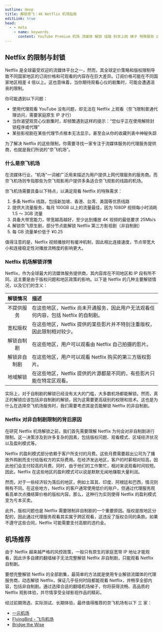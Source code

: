 ```yaml
---
outline: deep
title: 解锁奈飞：4K Netflix 机场指南
editLink: true
head:
  - - meta
    - name: keywords
      content: YouTube Premium 机场 流媒体 解锁 线路 科学上网 梯子 特殊服务 出国服务 奈飞 Netflix 迪士尼 YouTube 油管 hulu 一元机场 FlyingBird Bridge the Wise HBO Max Spotify 奈飞小铺 蜜糖商店 银河录像局
---
```


## Netflix 的限制与封锁

Netflix 是全球最受欢迎的流媒体平台之一，然而，其全球定价策略和版权限制导致不同国家地区的订阅价格和可观看的内容存在巨大差异。订阅价格可能在不同国家地区相差 4 倍以上。这也意味着，当你期待观看心仪的剧集时，可能会遭遇沮丧的限制。

你可能遇到以下问题：

- 使用代理观看 YouTube 没有问题，却无法在 Netflix 上观看（奈飞限制普通代理访问，需要家庭原生 IP 才行）
- 当你渴望观赏心仪剧集时，却频繁遇到这样的提示：“您似乎正在使用解除封锁程序或代理”
- 某些影视剧在某些代理节点根本无法显示，甚至会从你的收藏列表中神秘失踪

为了解决 Netflix 的这些限制，你需要寻找一家专注于流媒体服务的代理服务提供商，也就是我们所说的"奈飞机场”。

### 什么是奈飞机场

在流媒体行业，“机场"一词被广泛用来描述为用户提供上网代理服务的服务商。而奈飞机场则专指那些为奈飞观影用户提供多条适合奈飞观影的线路的机场。

奈飞机场需要具备以下特点，以满足观看 Netflix 的特殊需求：

1.  多条 Netflix 线路，包括新加坡、香港、台湾、美国等优质线路
2.  提供大流量服务，每月 100GB 以上的流量最佳，因为 1080P 视频每小时消耗 1.5 ～ 3GB 流量
3.  具备大带宽能力，带宽越高越好，至少达到播放 4K 视频的最低要求 25Mb/s
4.  解锁奈飞原生剧，部分节点能解锁 Netflix 第三方影视剧（非自制剧）
5.  每 GB 流量单价低于 ¥0.25

值得注意的是，Netflix 视频播放时有缓冲机制，因此相比连接速度，节点带宽大小和连接稳定性对播放流畅度的影响更大。

### Netflix 机场解锁详情

Netflix，作为全球最大的流媒体服务提供商，其内容库在不同地区和 IP 段有所不同。这主要是由于版权问题和地区政策的影响。以下是 Netflix 的几种主要解锁情况，以及它们的含义：

|   解锁情况   | 描述                                                                                |
| :----------: | :---------------------------------------------------------------------------------- |
|  不提供服务  | 在这些地区，Netflix 尚未开通服务，因此用户无法观看任何内容，包括 Netflix 的自制剧。 |
|   宽松版权   | 在这些地区，Netflix 提供的某些影片并不特别注重版权，因此限制相对较少。              |
|  解锁自制剧  | 在这些地区，用户可以观看由 Netflix 自己拍摄的影片。                                 |
| 解锁非自制剧 | 在这些地区，用户可以观看 Netflix 购买的第三方版权影片。                             |
|   地域解锁   | 在这些地区，Netflix 提供的片源都是不同的，有些影片只能在特定区观看。                |

实际上，对于自制剧的解锁已经没有太大的门槛，大多数机场都能解锁。然而，真正的解锁应该包括非自制剧的解锁，因为这需要更高级别的权限和技术。这也是为什么在选择奈飞机场服务时，我们需要考虑其是否能解锁 Netflix 的非自制剧。

### Netflix 对非自制剧限制的背后原因

在研究 Netflix 机场解锁之前，我们首先需要理解 Netflix 为何会对非自制剧进行限制。这一决策涉及到许多复杂的因素，包括版权问题、观看模式、区域经济状况以及盈利模式等。

Netflix 的盈利模式部分依赖于客户所支付的月费。这些月费需要超出公司为了播放外购剧而支付给版权方的实际费用。在经济发达地区，客户的时薪相对较高，因此他们会支付较高的月费。同时，由于他们的工作繁忙，相对来说观看时间较短。因此，Netflix 在这些地区的盈利模式可以说是默默无闻地赚取大量利润。

然而，对于一些经济较为落后的地区，例如土耳其、印度、阿根廷和巴西，情况则稍有不同。在这些地方，Netflix 的客户通常使用低价的账户，但通过代理服务观看高单次点播结算价格的版权内容。那么，这种行为实则使得 Netflix 的盈利模式变为亏本买卖。

此外，版权问题也是 Netflix 需要限制非自制剧的一个重要原因。版权是按地区分配的，因此通过代理服务观看其实属于跨区观看，这违反了版权合同的条款。如果不遵守这些合同，Netflix 可能需要支付高额的违约金。

## 机场推荐

由于 Netflix 越来越严格的风控政策，一般只有原生的家庭宽带 IP 地址才能观看，因此许多自建的翻墙梯子无法完整解锁 Netflix 非自制剧，只能观看 Netflix 自制剧。

要想完整解锁 Netflix 的全部剧集，最简单的方法就是使用专业解锁流媒体的代理服务商，动态解锁 Netflix，保证几乎任何时段都能观看 Netflix，并畅享全部内容，包括非自制剧。通过选择合适的翻墙机场梯子，你将获得流畅、高品质的 Netflix 观影体验，并尽情享受全球影视作品的精彩。

经过前期筛选、实际测试、长期体验，最终值得推荐的奈飞机场有以下 三 家：

- [一元机场](/Airport/02)
- [FlyingBird - 飞鸟机场](/Airport/03)
- [Bridge the Wise](/Airport/04)
